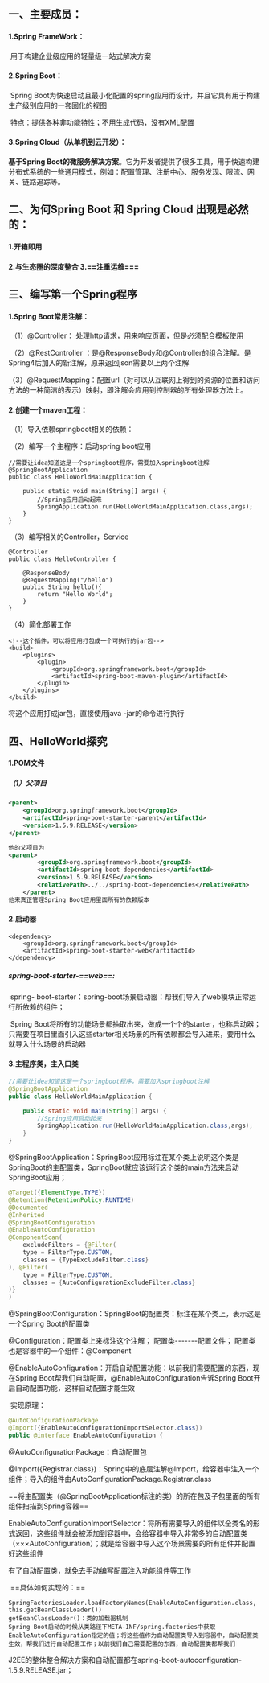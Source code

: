 ## 一、主要成员：

#### 		1.Spring FrameWork：

​			用于构建企业级应用的轻量级一站式解决方案

#### 		2.Spring Boot：

​			Spring Boot为快速启动且最小化配置的spring应用而设计，并且它具有用于构建生产级别应用的一套固化的视图

​				特点：提供各种非功能特性；不用生成代码，没有XML配置

#### 		3.Spring Cloud（从单机到云开发）：

**基于Spring Boot的微服务解决方案**。它为开发者提供了很多工具，用于快速构建分布式系统的一些通用模式，例如：配置管理、注册中心、服务发现、限流、网关、链路追踪等。

## 二、为何Spring Boot 和 Spring Cloud 出现是必然的：

#### 		1.开箱即用

#### 		2.与生态圈的深度整合			3.==注重运维===		

## 三、编写第一个Spring程序

#### 		1.Spring Boot常用注解：

​			（1）@Controller： 处理http请求，用来响应页面，但是必须配合模板使用

​			（2）@RestController ：是@ResponseBody和@Controller的组合注解。是Spring4后加入的新注解，原来返回json需要以上两个注解

​			（3）@RequestMapping：配置url（对可以从互联网上得到的资源的位置和访问方法的一种简洁的表示）映射，即注解会应用到控制器的所有处理器方法上。

#### 	2.创建一个maven工程：

​		（1）导入依赖springboot相关的依赖：

​		（2）编写一个主程序：启动spring boot应用

```
//需要让idea知道这是一个springboot程序，需要加入springboot注解
@SpringBootApplication
public class HelloWorldMainApplication {

    public static void main(String[] args) {
        //Spring应用启动起来
        SpringApplication.run(HelloWorldMainApplication.class,args);
    }
}
```

​		（3）编写相关的Controller，Service

```
@Controller
public class HelloController {

    @ResponseBody
    @RequestMapping("/hello")
    public String hello(){
        return "Hello World";
    }
}
```

​	 （4）简化部署工作

```
<!--这个插件，可以将应用打包成一个可执行的jar包-->
<build>
    <plugins>
        <plugin>
            <groupId>org.springframework.boot</groupId>
            <artifactId>spring-boot-maven-plugin</artifactId>
        </plugin>
    </plugins>
</build>
```

将这个应用打成jar包，直接使用java -jar的命令进行执行



## 四、HelloWorld探究

#### 		1.POM文件

##### 			（1）父项目

```xml
<parent>
    <groupId>org.springframework.boot</groupId>
    <artifactId>spring-boot-starter-parent</artifactId>
    <version>1.5.9.RELEASE</version>
</parent>

他的父项目为
<parent>
		<groupId>org.springframework.boot</groupId>
		<artifactId>spring-boot-dependencies</artifactId>
		<version>1.5.9.RELEASE</version>
		<relativePath>../../spring-boot-dependencies</relativePath>
	</parent>
他来真正管理Spring Boot应用里面所有的依赖版本
```

#### 		2.启动器

```
<dependency>
    <groupId>org.springframework.boot</groupId>
    <artifactId>spring-boot-starter-web</artifactId>
</dependency>
```

##### spring-boot-starter-==web==:

​		spring- boot-starter：spring-boot场景启动器：帮我们导入了web模块正常运行所依赖的组件；

​		Spring Boot将所有的功能场景都抽取出来，做成一个个的starter，也称启动器；只需要在项目里面引入这些starter相关场景的所有依赖都会导入进来，要用什么就导入什么场景的启动器

#### 3.主程序类，主入口类

```java
//需要让idea知道这是一个springboot程序，需要加入springboot注解
@SpringBootApplication
public class HelloWorldMainApplication {

    public static void main(String[] args) {
        //Spring应用启动起来
        SpringApplication.run(HelloWorldMainApplication.class,args);
    }
}
```

​		@SpringBootApplication：SpringBoot应用标注在某个类上说明这个类是SpringBoot的主配置类，SpringBoot就应该运行这个类的main方法来启动SpringBoot应用；

```java
@Target({ElementType.TYPE})
@Retention(RetentionPolicy.RUNTIME)
@Documented
@Inherited
@SpringBootConfiguration
@EnableAutoConfiguration
@ComponentScan(
    excludeFilters = {@Filter(
    type = FilterType.CUSTOM,
    classes = {TypeExcludeFilter.class}
), @Filter(
    type = FilterType.CUSTOM,
    classes = {AutoConfigurationExcludeFilter.class}
)}
)
```

@SpringBootConfiguration：SpringBoot的配置类：标注在某个类上，表示这是一个Spring Boot的配置类

@Configuration：配置类上来标注这个注解；  配置类-------配置文件； 配置类也是容器中的一个组件：@Component

@EnableAutoConfiguration：开启自动配置功能：以前我们需要配置的东西，现在Spring Boot帮我们自动配置，@EnableAutoConfiguration告诉Spring Boot开启自动配置功能，这样自动配置才能生效

​		实现原理：

```Java
@AutoConfigurationPackage
@Import({EnableAutoConfigurationImportSelector.class})
public @interface EnableAutoConfiguration {
```

@AutoConfigurationPackage：自动配置包

​		@Import({Registrar.class})：Spring中的底层注解@Import，给容器中注入一个组件；导入的组件由AutoConfigurationPackage.Registrar.class

​		==将主配置类（@SpringBootApplication标注的类）的所在包及子包里面的所有组件扫描到Spring容器==

​		EnableAutoConfigurationImportSelector：将所有需要导入的组件以全类名的形式返回，这些组件就会被添加到容器中，会给容器中导入非常多的自动配置类（×××AutoConfiguration）；就是给容器中导入这个场景需要的所有组件并配置好这些组件

有了自动配置类，就免去手动编写配置注入功能组件等工作

​		==具体如何实现的：==

```
SpringFactoriesLoader.loadFactoryNames(EnableAutoConfiguration.class, this.getBeanClassLoader())
getBeanClassLoader()：类的加载器机制
Spring Boot启动的时候从类路径下META-INF/spring.factories中获取EnableAutoConfiguration指定的值；将这些值作为自动配置类导入到容器中，自动配置类生效，帮我们进行自动配置工作；以前我们自己需要配置的东西，自动配置类都帮我们
```

J2EE的整体整合解决方案和自动配置都在spring-boot-autoconfiguration-1.5.9.RELEASE.jar；